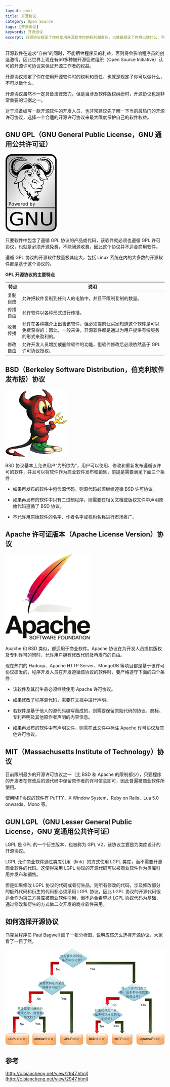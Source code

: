 ```yaml
---
layout: post
title: 开源协议
category: Open Source
tags: [开源协议]
keywords: 开源协议
excerpt: 开源协议规定了你在使用开源软件时的权利和责任，也就是规定了你可以做什么，不可以做什么。
---
```


开源软件在追求“自由”的同时，不能牺牲程序员的利益，否则将会影响程序员的创造激情，因此世界上现在有60多种被开源促进组织（Open Source Initiative）认可的开源许可协议来保证开源工作者的权益。

开源协议规定了你在使用开源软件时的权利和责任，也就是规定了你可以做什么，不可以做什么。

开源协议虽然不一定具备法律效力，但是当涉及软件版权纠纷时，开源协议也是非常重要的证据之一。

对于准备编写一款开源软件的开发人员，也非常建议先了解一下当前最热门的开源许可协议，选择一个合适的开源许可协议来最大限度保护自己的软件权益。

## GNU GPL（GNU General Public License，GNU 通用公共许可证）

![](/assets/images/2020/GNU.jpg)

只要软件中包含了遵循 GPL 协议的产品或代码，该软件就必须也遵循 GPL 许可协议，也就是必须开源免费，不能闭源收费，因此这个协议并不适合商用软件。

遵循 GPL 协议的开源软件数量极其庞大，包括 Linux 系统在内的大多数的开源软件都是基于这个协议的。

**GPL 开源协议的主要特点**

| 特点 | 说明 |
| ---- | ---- |
| 复制自由 | 允许把软件复制到任何人的电脑中，并且不限制复制的数量。 |
| 传播自由 | 允许软件以各种形式进行传播。 |
| 收费传播 | 允许在各种媒介上出售该软件，但必须提前让买家知道这个软件是可以免费获得的；因此，一般来讲，开源软件都是通过为用户提供有偿服务的形式来盈利的。 |
| 修改自由 | 允许开发人员增加或删除软件的功能，但软件修改后必须依然基于 GPL 许可协议授权。 |

## BSD（Berkeley Software Distribution，伯克利软件发布版）协议

![](/assets/images/2020/BSD.jpg)

BSD 协议基本上允许用户“为所欲为”，用户可以使用、修改和重新发布遵循该许可的软件，并且可以将软件作为商业软件发布和销售，前提是需要满足下面三个条件：

* 如果再发布的软件中包含源代码，则源代码必须继续遵循 BSD 许可协议。

* 如果再发布的软件中只有二进制程序，则需要在相关文档或版权文件中声明原始代码遵循了 BSD 协议。

* 不允许用原始软件的名字、作者名字或机构名称进行市场推广。

## Apache 许可证版本（Apache License Version）协议

![](/assets/images/2020/Apache.jpg)

Apache 和 BSD 类似，都适用于商业软件。Apache 协议在为开发人员提供版权及专利许可的同时，允许用户拥有修改代码及再发布的自由。

现在热门的 Hadoop、Apache HTTP Server、MongoDB 等项目都是基于该许可协议研发的，程序开发人员在开发遵循该协议的软件时，要严格遵守下面的四个条件：

* 该软件及其衍生品必须继续使用 Apache 许可协议。

* 如果修改了程序源代码，需要在文档中进行声明。

* 若软件是基于他人的源代码编写而成的，则需要保留原始代码的协议、商标、专利声明及其他原作者声明的内容信息。

* 如果再发布的软件中有声明文件，则需在此文件中标注 Apache 许可协议及其他许可协议。

## MIT（Massachusetts Institute of Technology）协议

目前限制最少的开源许可协议之一（比 BSD 和 Apache 的限制都少），只要程序的开发者在修改后的源代码中保留原作者的许可信息即可，因此普遍被商业软件所使用。

使用MIT协议的软件有 PuTTY、X Window System、Ruby on Rails、Lua 5.0 onwards、Mono 等。

## GUN LGPL（GNU Lesser General Public License，GNU 宽通用公共许可证）

LGPL 是 GPL 的一个衍生版本，也被称为 GPL V2，该协议主要是为类库设计的开源协议。

LGPL 允许商业软件通过类库引用（link）的方式使用 LGPL 类库，而不需要开源商业软件的代码。这使得采用 LGPL 协议的开源代码可以被商业软件作为类库引用并发布和销售。

但是如果修改 LGPL 协议的代码或者衍生品，则所有修改的代码，涉及修改部分的额外代码和衍生的代码都必须采用 LGPL 协议。因此 LGPL 协议的开源代码很适合作为第三方类库被商业软件引用，但不适合希望以 LGPL 协议代码为基础，通过修改和衍生的方式做二次开发的商业软件采用。

## 如何选择开源协议

乌克兰程序员 Paul Bagwell 画了一张分析图，说明应该怎么选择开源协议，大家看了一目了然。

![](/assets/images/2020/Open_Source_Licenses.gif)

## 参考

[http://c.biancheng.net/view/2947.html](http://c.biancheng.net/view/2947.html)
